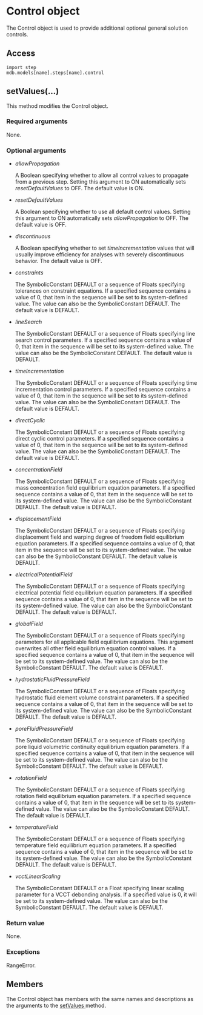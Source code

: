 # Control object

The Control object is used to provide additional optional general solution controls.

## Access

```
import step
mdb.models[name].steps[name].control
```

## setValues(...)



This method modifies the Control object.



### Required arguments

None.

### Optional arguments

- *allowPropagation*

  A Boolean specifying whether to allow all control values to propagate from a previous step. Setting this argument to ON automatically sets *resetDefaultValues* to OFF. The default value is ON.

- *resetDefaultValues*

  A Boolean specifying whether to use all default control values. Setting this argument to ON automatically sets *allowPropagation* to OFF. The default value is OFF.

- *discontinuous*

  A Boolean specifying whether to set *timeIncrementation* values that will usually improve efficiency for analyses with severely discontinuous behavior. The default value is OFF.

- *constraints*

  The SymbolicConstant DEFAULT or a sequence of Floats specifying tolerances on constraint equations. If a specified sequence contains a value of 0, that item in the sequence will be set to its system-defined value. The value can also be the SymbolicConstant DEFAULT. The default value is DEFAULT.

- *lineSearch*

  The SymbolicConstant DEFAULT or a sequence of Floats specifying line search control parameters. If a specified sequence contains a value of 0, that item in the sequence will be set to its system-defined value. The value can also be the SymbolicConstant DEFAULT. The default value is DEFAULT.

- *timeIncrementation*

  The SymbolicConstant DEFAULT or a sequence of Floats specifying time incrementation control parameters. If a specified sequence contains a value of 0, that item in the sequence will be set to its system-defined value. The value can also be the SymbolicConstant DEFAULT. The default value is DEFAULT.

- *directCyclic*

  The SymbolicConstant DEFAULT or a sequence of Floats specifying direct cyclic control parameters. If a specified sequence contains a value of 0, that item in the sequence will be set to its system-defined value. The value can also be the SymbolicConstant DEFAULT. The default value is DEFAULT.

- *concentrationField*

  The SymbolicConstant DEFAULT or a sequence of Floats specifying mass concentration field equilibrium equation parameters. If a specified sequence contains a value of 0, that item in the sequence will be set to its system-defined value. The value can also be the SymbolicConstant DEFAULT. The default value is DEFAULT.

- *displacementField*

  The SymbolicConstant DEFAULT or a sequence of Floats specifying displacement field and warping degree of freedom field equilibrium equation parameters. If a specified sequence contains a value of 0, that item in the sequence will be set to its system-defined value. The value can also be the SymbolicConstant DEFAULT. The default value is DEFAULT.

- *electricalPotentialField*

  The SymbolicConstant DEFAULT or a sequence of Floats specifying electrical potential field equilibrium equation parameters. If a specified sequence contains a value of 0, that item in the sequence will be set to its system-defined value. The value can also be the SymbolicConstant DEFAULT. The default value is DEFAULT.

- *globalField*

  The SymbolicConstant DEFAULT or a sequence of Floats specifying parameters for all applicable field equilibrium equations. This argument overwrites all other field equilibrium equation control values. If a specified sequence contains a value of 0, that item in the sequence will be set to its system-defined value. The value can also be the SymbolicConstant DEFAULT. The default value is DEFAULT.

- *hydrostaticFluidPressureField*

  The SymbolicConstant DEFAULT or a sequence of Floats specifying hydrostatic fluid element volume constraint parameters. If a specified sequence contains a value of 0, that item in the sequence will be set to its system-defined value. The value can also be the SymbolicConstant DEFAULT. The default value is DEFAULT.

- *poreFluidPressureField*

  The SymbolicConstant DEFAULT or a sequence of Floats specifying pore liquid volumetric continuity equilibrium equation parameters. If a specified sequence contains a value of 0, that item in the sequence will be set to its system-defined value. The value can also be the SymbolicConstant DEFAULT. The default value is DEFAULT.

- *rotationField*

  The SymbolicConstant DEFAULT or a sequence of Floats specifying rotation field equilibrium equation parameters. If a specified sequence contains a value of 0, that item in the sequence will be set to its system-defined value. The value can also be the SymbolicConstant DEFAULT. The default value is DEFAULT.

- *temperatureField*

  The SymbolicConstant DEFAULT or a sequence of Floats specifying temperature field equilibrium equation parameters. If a specified sequence contains a value of 0, that item in the sequence will be set to its system-defined value. The value can also be the SymbolicConstant DEFAULT. The default value is DEFAULT.

- *vcctLinearScaling*

  The SymbolicConstant DEFAULT or a Float specifying linear scaling parameter for a VCCT debonding analysis. If a specified value is 0, it will be set to its system-defined value. The value can also be the SymbolicConstant DEFAULT. The default value is DEFAULT.

### Return value

None.

### Exceptions

RangeError.



## Members

The Control object has members with the same names and descriptions as the arguments to the [setValues ](https://help.3ds.com/2022/english/DSSIMULIA_Established/SIMACAEKERRefMap/simaker-c-controlpyc.htm?ContextScope=all#simaker-controlsetvaluespyc)method.